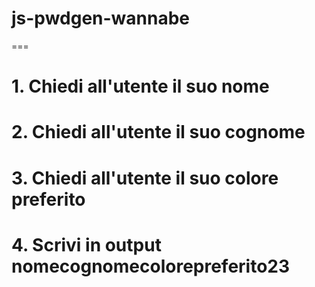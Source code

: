# js-pwdgen-wannabe

=== 

# 1. Chiedi all'utente il suo nome

# 2. Chiedi all'utente il suo cognome

# 3. Chiedi all'utente il suo colore preferito

# 4. Scrivi in output nomecognomecolorepreferito23